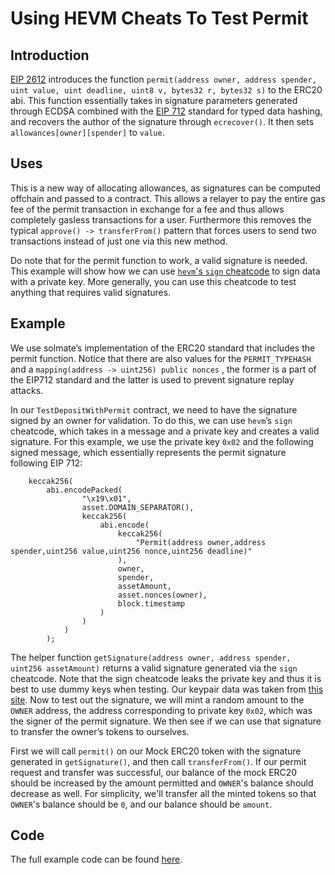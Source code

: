# Using HEVM Cheats To Test Permit

## Introduction

[EIP 2612](https://eips.ethereum.org/EIPS/eip-2612) introduces the function `permit(address owner, address spender, uint value, uint deadline, uint8 v, bytes32 r, bytes32 s)` to the ERC20 abi. This function essentially takes in signature parameters generated through ECDSA combined with the [EIP 712](https://eips.ethereum.org/EIPS/eip-712) standard for typed data hashing, and recovers the author of the signature through `ecrecover()`. It then sets `allowances[owner][spender]` to `value`.

## Uses

This is a new way of allocating allowances, as signatures can be computed offchain and passed to a contract. This allows a relayer to pay the entire gas fee of the permit transaction in exchange for a fee and thus allows completely gasless transactions for a user. Furthermore this removes the typical `approve() -> transferFrom()` pattern that forces users to send two transactions instead of just one via this new method.

Do note that for the permit function to work, a valid signature is needed. This example will show how we can use [`hevm`'s `sign` cheatcode](https://github.com/dapphub/dapptools/blob/master/src/hevm/README.md#cheat-codes) to sign data with a private key. More generally, you can use this cheatcode to test anything that requires valid signatures.

## Example

We use solmate’s implementation of the ERC20 standard that includes the permit function. Notice that there are also values for the `PERMIT_TYPEHASH` and a `mapping(address -> uint256) public nonces` , the former is a part of the EIP712 standard and the latter is used to prevent signature replay attacks.

In our `TestDepositWithPermit` contract, we need to have the signature signed by an owner for validation. To do this, we can use `hevm`’s `sign` cheatcode, which takes in a message and a private key and creates a valid signature. For this example, we use the private key `0x02` and the following signed message, which essentially represents the permit signature following EIP 712:

```solidity
    keccak256(
        abi.encodePacked(
                "\x19\x01",
                asset.DOMAIN_SEPARATOR(),
                keccak256(
                    abi.encode(
                        keccak256(
                            "Permit(address owner,address spender,uint256 value,uint256 nonce,uint256 deadline)"
                        ),
                        owner,
                        spender,
                        assetAmount,
                        asset.nonces(owner),
                        block.timestamp
                    )
                )
            )
        );
```

The helper function `getSignature(address owner, address spender, uint256 assetAmount)` returns a valid signature generated via the `sign` cheatcode. Note that the sign cheatcode leaks the private key and thus it is best to use dummy keys when testing. Our keypair data was taken from [this site](https://privatekeys.pw/keys/ethereum/1). Now to test out the signature, we will mint a random amount to the `OWNER` address, the address corresponding to private key `0x02`, which was the signer of the permit signature. We then see if we can use that signature to transfer the owner’s tokens to ourselves.

First we will call `permit()` on our Mock ERC20 token with the signature generated in `getSignature()`, and then call `transferFrom()`. If our permit request and transfer was successful, our balance of the mock ERC20 should be increased by the amount permitted and `OWNER`'s balance should decrease as well. For simplicity, we'll transfer all the minted tokens so that `OWNER`'s balance should be `0`, and our balance should be `amount`.

## Code

The full example code can be found [here](../example/TestDepositWithPermit.sol).
